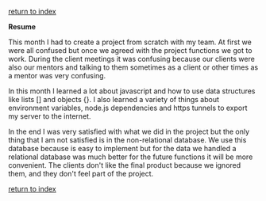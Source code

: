 [return to index](index.md)

**Resume**

This month I had to create a project from scratch with my team. At first we were all confused but once we agreed with the project functions we got to work. During the client meetings it was confusing because our clients were also our mentors and talking to them sometimes as a client or other times as a mentor was very confusing.

In this month I learned a lot about javascript and how to use data structures like lists [] and objects {}. I also learned a variety of things about environment variables, node.js dependencies and https tunnels to export my server to the internet.

In the end I was very satisfied with what we did in the project but the only thing that I am not satisfied is in the non-relational database. We use this database because is easy to implement but for the data we handled a relational database was much better for the future functions it will be more convenient. The clients don't like the final product because we ignored them, and they don't feel part of the project. 

[return to index](index.md)